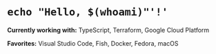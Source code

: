 # `echo "Hello, $(whoami)"'!'`

**Currently working with:** TypeScript, Terraform, Google Cloud Platform

**Favorites:** Visual Studio Code, Fish, Docker, Fedora, macOS
